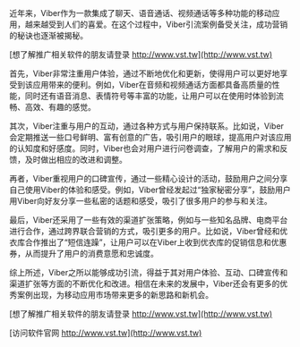 近年来，Viber作为一款集成了聊天、语音通话、视频通话等多种功能的移动应用，越来越受到人们的喜爱。在这个过程中，Viber引流案例备受关注，成功营销的秘诀也逐渐被揭秘。

[想了解推广相关软件的朋友请登录 http://www.vst.tw](http://www.vst.tw)

首先，Viber非常注重用户体验，通过不断地优化和更新，使得用户可以更好地享受到该应用带来的便利。例如，Viber在音频和视频通话方面都具备高质量的性能，同时还有语音消息、表情符号等丰富的功能，让用户可以在使用时体验到流畅、高效、有趣的感觉。

其次，Viber注重与用户的互动，通过各种方式与用户保持联系。比如说，Viber会定期推送一些口号鲜明、富有创意的广告，吸引用户的眼球，提高用户对该应用的认知度和好感度。同时，Viber也会对用户进行问卷调查，了解用户的需求和反馈，及时做出相应的改进和调整。

再者，Viber重视用户的口碑宣传，通过一些精心设计的活动，鼓励用户之间分享自己使用Viber的体验和感受。例如，Viber曾经发起过“独家秘密分享”，鼓励用户用Viber向好友分享一些私密的话题和感受，吸引了很多用户的参与和关注。

最后，Viber还采用了一些有效的渠道扩张策略，例如与一些知名品牌、电商平台进行合作，通过跨界联合营销的方式，吸引更多的用户。比如说，Viber曾经和优衣库合作推出了“短信连躁”，让用户可以在Viber上收到优衣库的促销信息和优惠券，从而提升了用户的消费意愿和忠诚度。

综上所述，Viber之所以能够成功引流，得益于其对用户体验、互动、口碑宣传和渠道扩张等方面的不断优化和改进。相信在未来的发展中，Viber还会有更多的优秀案例出现，为移动应用市场带来更多的新思路和新机会。

[想了解推广相关软件的朋友请登录 http://www.vst.tw](http://www.vst.tw)


[访问软件官网 http://www.vst.tw](http://www.vst.tw)

